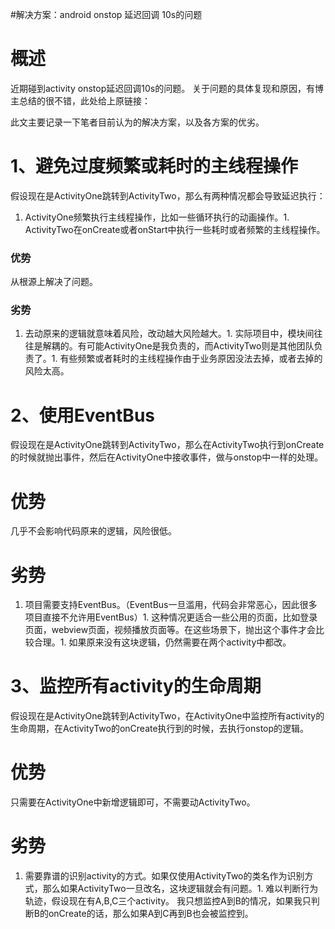 #解决方案：android onstop 延迟回调 10s的问题
# 概述

近期碰到activity onstop延迟回调10s的问题。 关于问题的具体复现和原因，有博主总结的很不错，此处给上原链接： 

此文主要记录一下笔者目前认为的解决方案，以及各方案的优劣。

# 1、避免过度频繁或耗时的主线程操作

假设现在是ActivityOne跳转到ActivityTwo，那么有两种情况都会导致延迟执行：
1. ActivityOne频繁执行主线程操作，比如一些循环执行的动画操作。1. ActivityTwo在onCreate或者onStart中执行一些耗时或者频繁的主线程操作。
### 优势

从根源上解决了问题。

### 劣势
1. 去动原来的逻辑就意味着风险，改动越大风险越大。1. 实际项目中，模块间往往是解耦的。有可能ActivityOne是我负责的，而ActivityTwo则是其他团队负责了。1. 有些频繁或者耗时的主线程操作由于业务原因没法去掉，或者去掉的风险太高。
# 2、使用EventBus

假设现在是ActivityOne跳转到ActivityTwo，那么在ActivityTwo执行到onCreate的时候就抛出事件，然后在ActivityOne中接收事件，做与onstop中一样的处理。

# 优势

几乎不会影响代码原来的逻辑，风险很低。

# 劣势
1. 项目需要支持EventBus。（EventBus一旦滥用，代码会非常恶心，因此很多项目直接不允许用EventBus）1. 这种情况更适合一些公用的页面，比如登录页面，webview页面，视频播放页面等。在这些场景下，抛出这个事件才会比较合理。1. 如果原来没有这块逻辑，仍然需要在两个activity中都改。
# 3、监控所有activity的生命周期

假设现在是ActivityOne跳转到ActivityTwo，在ActivityOne中监控所有activity的生命周期，在ActivityTwo的onCreate执行到的时候，去执行onstop的逻辑。

# 优势

只需要在ActivityOne中新增逻辑即可，不需要动ActivityTwo。

# 劣势
1. 需要靠谱的识别activity的方式。如果仅使用ActivityTwo的类名作为识别方式，那么如果ActivityTwo一旦改名，这块逻辑就会有问题。1. 难以判断行为轨迹，假设现在有A,B,C三个activity。 我只想监控A到B的情况，如果我只判断B的onCreate的话，那么如果A到C再到B也会被监控到。
